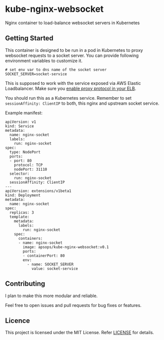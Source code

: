 # kube-nginx-websocket
Nginx container to load-balance websocket servers in Kubernetes

## Getting Started
This container is designed to be run in a pod in Kubernetes to proxy websocket requests to a socket server.
You can provide following environment variables to customize it.

```
# set env var to dns name of the socket server
SOCKET_SERVER=socket-service
```

This is supposed to work with the service exposed via AWS Elastic Loadbalancer. Make sure you [enable proxy protocol in your ELB](http://docs.aws.amazon.com/ElasticLoadBalancing/latest/DeveloperGuide/enable-proxy-protocol.html).

You should run this as a Kubernetes service. Remember to set `sessionAffinity: ClientIP` to both, this nginx and upstream socket service.

Example manifest:

```
apiVersion: v1
kind: Service
metadata:
  name: nginx-socket
  labels:
    run: nginx-socket
spec:
  type: NodePort
  ports:
  - port: 80
    protocol: TCP
    nodePort: 31110
  selector:
    run: nginx-socket
  sessionAffinity: ClientIP
---
apiVersion: extensions/v1beta1
kind: Deployment
metadata:
  name: nginx-socket
spec:
  replicas: 3
  template:
    metadata:
      labels:
        run: nginx-socket
    spec:
      containers:
      - name: nginx-socket
        image: apsops/kube-nginx-websocket:v0.1
        ports:
        - containerPort: 80
        env:
          - name: SOCKET_SERVER
            value: socket-service
```

## Contributing
I plan to make this more modular and reliable.

Feel free to open issues and pull requests for bug fixes or features.

## Licence

This project is licensed under the MIT License. Refer [LICENSE](https://github.com/ApsOps/kube-nginx-websocket/blob/master/LICENSE) for details.
